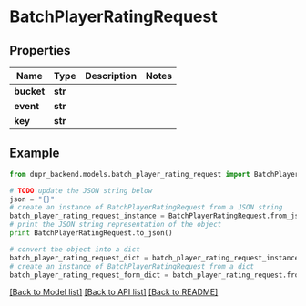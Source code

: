# BatchPlayerRatingRequest


## Properties
Name | Type | Description | Notes
------------ | ------------- | ------------- | -------------
**bucket** | **str** |  | 
**event** | **str** |  | 
**key** | **str** |  | 

## Example

```python
from dupr_backend.models.batch_player_rating_request import BatchPlayerRatingRequest

# TODO update the JSON string below
json = "{}"
# create an instance of BatchPlayerRatingRequest from a JSON string
batch_player_rating_request_instance = BatchPlayerRatingRequest.from_json(json)
# print the JSON string representation of the object
print BatchPlayerRatingRequest.to_json()

# convert the object into a dict
batch_player_rating_request_dict = batch_player_rating_request_instance.to_dict()
# create an instance of BatchPlayerRatingRequest from a dict
batch_player_rating_request_form_dict = batch_player_rating_request.from_dict(batch_player_rating_request_dict)
```
[[Back to Model list]](../README.md#documentation-for-models) [[Back to API list]](../README.md#documentation-for-api-endpoints) [[Back to README]](../README.md)


